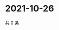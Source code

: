 # 2021-10-26

共 0 条

<!-- BEGIN -->
<!-- 最后更新时间 Tue Oct 26 2021 23:17:03 GMT+0800 (China Standard Time) -->

<!-- END -->
